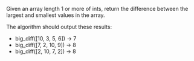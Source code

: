 Given an array length 1 or more of ints, return the difference between the largest and smallest values in the array.

The algorithm should output these results:
- big_diff([10, 3, 5, 6]) → 7
- big_diff([7, 2, 10, 9]) → 8
- big_diff([2, 10, 7, 2]) → 8
